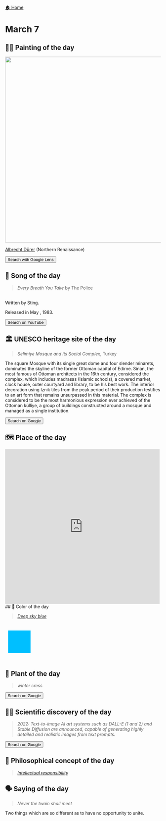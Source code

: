 
[🏠 Home](../../index.md)

# March 7

## 🧑‍🎨 Painting of the day

<img width="600" src="../img/Albrecht_Dürer_6.jpg">

[Albrecht Dürer](http://en.wikipedia.org/wiki/Albrecht_Dürer) (Northern Renaissance)

<button class="btn btn-success"
onclick=" window.open('https://lens.google.com/uploadbyurl?url=https://iretes.github.io/one-a-day/data/img/Albrecht_Dürer_6.jpg','_blank')">
Search with Google Lens
</button>

## 🎼 Song of the day

> *Every Breath You Take*
by The Police

<br />Written by Sting.

Released in May , 1983.

<button class="btn btn-success"
onclick=" window.open('http://www.youtube.com/search?q=Every Breath You Take by The Police','_blank')">
Search on YouTube
</button>

## 🏛️ UNESCO heritage site of the day

> *Selimiye Mosque and its Social Complex*, Turkey

<p>The square Mosque with its single great dome and four slender minarets, dominates the skyline of the former Ottoman capital of Edirne. Sinan, the most famous of Ottoman architects in the 16th century, considered the complex, which includes madrasas (Islamic schools), a covered market, clock house, outer courtyard and library, to be his best work. The interior decoration using Iznik tiles from the peak period of their production testifies to an art form that remains unsurpassed in this material. The complex is considered to be the most harmonious expression ever achieved of the Ottoman k&uuml;lliye, a group of buildings constructed around a mosque and managed as a single institution.</p>

<button class="btn btn-success"
onclick=" window.open('http://www.google.com/search?q=Selimiye Mosque and its Social Complex','_blank')">
Search on Google
</button>

## 🗺️ Place of the day

<iframe
src="https://www.mapcrunch.com"
name="mapcrunch"
width="500"
height="500"
allowTransparency="true"
scrolling="no"
frameborder="0"
>
</iframe>
## 🎨 Color of the day

> *[Deep sky blue](https://en.wikipedia.org/wiki/Sky_blue#Deep_sky_blue)*

<div style="color:#00BFFF; font-size: 100px;">&#9632;</div>

## 🌿 Plant of the day

> *winter cress*

<button class="btn btn-success"
onclick=" window.open('http://www.google.com/search?q=winter cress','_blank')">
Search on Google
</button>

## 🧑‍🔬 Scientific discovery of the day

> *2022: Text-to-image AI art systems such as DALL-E (1 and 2) and Stable Diffusion are announced, capable of generating highly detailed and realistic images from text prompts.*

<button class="btn btn-success"
onclick=" window.open('http://www.google.com/search?q=2022: Text-to-image AI art systems such as DALL-E (1 and 2) and Stable Diffusion are announced, capable of generating highly detailed and realistic images from text prompts.','_blank')"> 
Search on Google
</button>

## 💭 Philosophical concept of the day

> *[Intellectual responsibility](https://en.wikipedia.org/wiki/Intellectual_responsibility)*

## 🗣️ Saying of the day

> *Never the twain shall meet*

Two things which are so different as to have no opportunity to unite.
